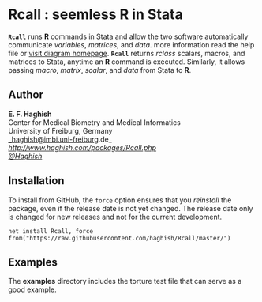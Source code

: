 # Rcall : seemless R in Stata

__`Rcall`__ runs __R__ commands in Stata and allow the two software automatically communicate _variables_, 
_matrices_, and _data_. more information read the help file or 
[visit diagram homepage](http://www.haghish.com/packages/Rcall.php). 
__`Rcall`__ returns _rclass_ scalars, macros, and matrices to Stata, anytime an __R__ command is executed. 
Similarly, it allows passing _macro_, _matrix_, _scalar_, and _data_ from Stata to __R__. 

        
Author
------
  **E. F. Haghish**  
  Center for Medical Biometry and Medical Informatics    
  University of Freiburg, Germany        
  _haghish@imbi.uni-freiburg.de_       
  _http://www.haghish.com/packages/Rcall.php_      
  _[@Haghish](https://twitter.com/Haghish)_      
  
Installation
------------

<!--
The __diagram__ releases are also hosted on SSC server. So you can download the latest release as follows:

    ssc install diagram   //NOT YET RELEASED ON SSC
    ssc install webimage  //NOT YET RELEASED ON SSC               


You can also directly download __diagram__ from GitHub which includes the latest beta version (unreleased). -->
To install from GitHub, the `force` 
option ensures that you _reinstall_ the package, even if the release date is not yet changed. The release date only is changed for new releases and not for the current development.  
  
    net install Rcall, force  from("https://raw.githubusercontent.com/haghish/Rcall/master/")
    


Examples
------------

The __examples__ directory includes the torture test file that can serve as a good example. 
